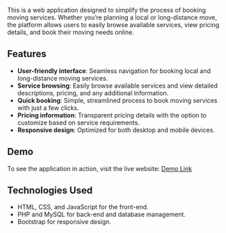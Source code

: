 This is a web application designed to simplify the process of booking moving services. Whether you’re planning a local or long-distance move, the platform allows users to easily browse available services, view pricing details, and book their moving needs online. 

## Features
- **User-friendly interface**: Seamless navigation for booking local and long-distance moving services.
- **Service browsing**: Easily browse available services and view detailed descriptions, pricing, and any additional information.
- **Quick booking**: Simple, streamlined process to book moving services with just a few clicks.
- **Pricing information**: Transparent pricing details with the option to customize based on service requirements.
- **Responsive design**: Optimized for both desktop and mobile devices.

## Demo

To see the application in action, visit the live website: [Demo Link](https://moyomovers.com/)

## Technologies Used
- HTML, CSS, and JavaScript for the front-end.
- PHP and MySQL for back-end and database management.
- Bootstrap for responsive design.


